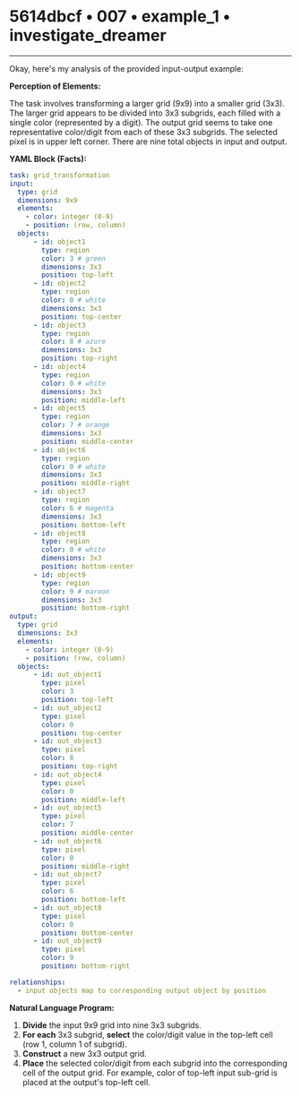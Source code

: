 # 5614dbcf • 007 • example_1 • investigate_dreamer

---
Okay, here's my analysis of the provided input-output example:

**Perception of Elements:**

The task involves transforming a larger grid (9x9) into a smaller grid (3x3). The larger grid appears to be divided into 3x3 subgrids, each filled with a single color (represented by a digit). The output grid seems to take one representative color/digit from each of these 3x3 subgrids. The selected pixel is in upper left corner. There are nine total objects in input and output.

**YAML Block (Facts):**



```yaml
task: grid_transformation
input:
  type: grid
  dimensions: 9x9
  elements:
    - color: integer (0-9)
    - position: (row, column)
  objects:
      - id: object1
        type: region
        color: 3 # green
        dimensions: 3x3
        position: top-left
      - id: object2
        type: region
        color: 0 # white
        dimensions: 3x3
        position: top-center
      - id: object3
        type: region
        color: 8 # azure
        dimensions: 3x3
        position: top-right
      - id: object4
        type: region
        color: 0 # white
        dimensions: 3x3
        position: middle-left
      - id: object5
        type: region
        color: 7 # orange
        dimensions: 3x3
        position: middle-center
      - id: object6
        type: region
        color: 0 # white
        dimensions: 3x3
        position: middle-right
      - id: object7
        type: region
        color: 6 # magenta
        dimensions: 3x3
        position: bottom-left
      - id: object8
        type: region
        color: 0 # white
        dimensions: 3x3
        position: bottom-center
      - id: object9
        type: region
        color: 9 # maroon
        dimensions: 3x3
        position: bottom-right
output:
  type: grid
  dimensions: 3x3
  elements:
    - color: integer (0-9)
    - position: (row, column)
  objects:
      - id: out_object1
        type: pixel
        color: 3
        position: top-left
      - id: out_object2
        type: pixel
        color: 0
        position: top-center
      - id: out_object3
        type: pixel
        color: 8
        position: top-right
      - id: out_object4
        type: pixel
        color: 0
        position: middle-left
      - id: out_object5
        type: pixel
        color: 7
        position: middle-center
      - id: out_object6
        type: pixel
        color: 0
        position: middle-right
      - id: out_object7
        type: pixel
        color: 6
        position: bottom-left
      - id: out_object8
        type: pixel
        color: 0
        position: bottom-center
      - id: out_object9
        type: pixel
        color: 9
        position: bottom-right

relationships:
  - input objects map to corresponding output object by position
```



**Natural Language Program:**

1.  **Divide** the input 9x9 grid into nine 3x3 subgrids.
2.  **For each** 3x3 subgrid, **select** the color/digit value in the top-left cell (row 1, column 1 of subgrid).
3.  **Construct** a new 3x3 output grid.
4.  **Place** the selected color/digit from each subgrid into the corresponding cell of the output grid. For example, color of top-left input sub-grid is placed at the output's top-left cell.

